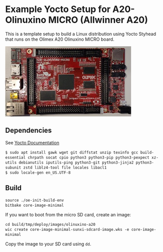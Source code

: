 # Example Yocto Setup for A20-Olinuxino MICRO (Allwinner A20)
This is a template setup to build a Linux distribution using Yocto Styhead
that runs on the Olimex A20 Olinuxino MICRO board.

![Picture of A20 Olinuxino MICRO](docs/olinuxino.jpg)

## Dependencies
See [Yocto Documentation](https://docs.yoctoproject.org/ref-manual/system-requirements.html)
~~~
$ sudo apt install gawk wget git diffstat unzip texinfo gcc build-essential chrpath socat cpio python3 python3-pip python3-pexpect xz-utils debianutils iputils-ping python3-git python3-jinja2 python3-subunit zstd liblz4-tool file locales libacl1
$ sudo locale-gen en_US.UTF-8
~~~

## Build
~~~
source ./oe-init-build-env
bitbake core-image-minimal
~~~
If you want to boot from the micro SD card, create an image:
~~~
cd build/tmp/deploy/images/olinuxino-a20
wic create core-image-minimal-sunxi-sdcard-image.wks -e core-image-minimal
~~~
Copy the image to your SD card using `dd`.
